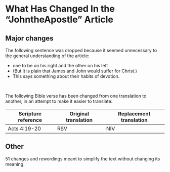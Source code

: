 # What Has Changed In the “JohntheApostle” Article

## Major changes
The following sentence was dropped because it seemed unnecessary to the general understanding of the article:
- one to be on his right and the other on his left
- (But it is plain that James and John would suffer for Christ.)
- This says something about their habits of devotion.

&nbsp;

The following Bible verse has been changed from one translation to another, in an attempt to make it easier to translate:

| Scripture reference | Original translation | Replacement translation |
| --- | --- | --- |
| Acts 4:19-20 | RSV | NIV |

## Other
51 changes and rewordings meant to simplify the text without changing its meaning.
